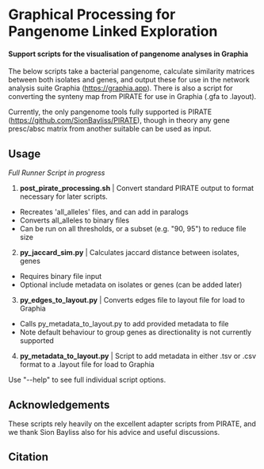 # Graphical Processing for Pangenome Linked Exploration

#### Support scripts for the visualisation of pangenome analyses in Graphia

The below scripts take a bacterial pangenome, calculate similarity matrices between both isolates and genes, and output these for use in the network analysis suite Graphia (https://graphia.app). 
There is also a script for converting the synteny map from PIRATE for use in Graphia (.gfa to .layout).

Currently, the only pangenome tools fully supported is PIRATE (https://github.com/SionBayliss/PIRATE), though in theory any gene presc/absc matrix from another suitable can be used as input.

## Usage
<i> Full Runner Script in progress </i>

1. __post_pirate_processing.sh__ | Convert standard PIRATE output to format necessary for later scripts.
  * Recreates 'all_alleles' files, and can add in paralogs
  * Converts all_alleles to binary files
  * Can be run on all thresholds, or a subset (e.g. "90, 95") to reduce file size

2. __py_jaccard_sim.py__ | Calculates jaccard distance between isolates, genes
  * Requires binary file input
  * Optional include metadata on isolates or genes (can be added later)

3. __py_edges_to_layout.py__ | Converts edges file to layout file for load to Graphia
  * Calls py_metadata_to_layout.py to add provided metadata to file
  * Note default behaviour to group genes as directionality is not currently supported
 
4. __py_metadata_to_layout.py__ | Script to add metadata in either .tsv or .csv format to a .layout file for load to Graphia

Use "--help" to see full individual script options.

## Acknowledgements
These scripts rely heavily on the excellent adapter scripts from PIRATE, and we thank Sion Bayliss also for his advice and useful discussions.

## Citation
